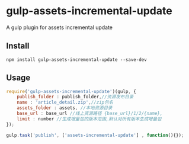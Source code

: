 # gulp-assets-incremental-update

A gulp plugin for assets incremental update

## Install 

```shell
npm install gulp-assets-incremental-update --save-dev
```

## Usage

```javascript
require('gulp-assets-incremental-update')(gulp, {
    publish_folder : publish_folder,//资源发布目录
    name : 'article_detail.zip',//zip包名
    assets_folder : assets, //本地资源目录
    base_url : base_url //线上资源路径 {base_url}/1/2/{name},
    limit : number //生成增量包的版本范围,默认对所有版本生成增量包
});

gulp.task('publish', ['assets-incremental-update'] , function(){});
```